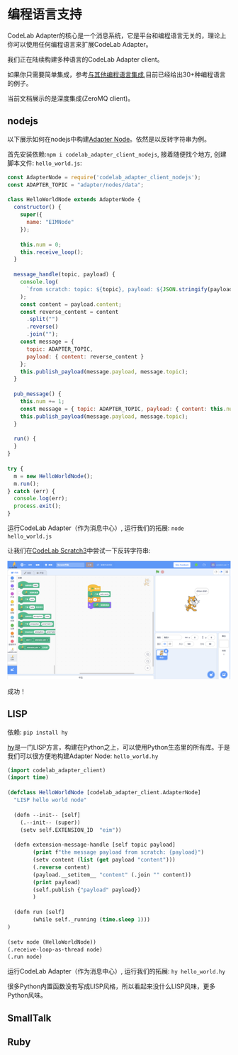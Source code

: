 # 编程语言支持
CodeLab Adapter的核心是一个消息系统，它是平台和编程语言无关的，理论上你可以使用任何编程语言来扩展CodeLab Adapter。

我们正在陆续构建多种语言的CodeLab Adapter client。

如果你只需要简单集成，参考[与其他编程语言集成](/dev_guide/system_command/),目前已经给出30+种编程语言的例子。

当前文档展示的是深度集成(ZeroMQ client)。

## nodejs
以下展示如何在nodejs中构建[Adapter Node](/dev_guide/Adapter-Node/)。依然是以反转字符串为例。

首先安装依赖:`npm i codelab_adapter_client_nodejs`, 接着随便找个地方, 创建脚本文件: `hello_world.js`:

```js
const AdapterNode = require('codelab_adapter_client_nodejs');
const ADAPTER_TOPIC = "adapter/nodes/data";

class HelloWorldNode extends AdapterNode {
  constructor() {
    super({
      name: "EIMNode"
    });

    this.num = 0;
    this.receive_loop();
  }

  message_handle(topic, payload) {
    console.log(
      `from scratch: topic: ${topic}, payload: ${JSON.stringify(payload)}`
    );
    const content = payload.content;
    const reverse_content = content
      .split("")
      .reverse()
      .join("");
    const message = {
      topic: ADAPTER_TOPIC,
      payload: { content: reverse_content }
    };
    this.publish_payload(message.payload, message.topic);
  }

  pub_message() {
    this.num += 1;
    const message = { topic: ADAPTER_TOPIC, payload: { content: this.num } };
    this.publish_payload(message.payload, message.topic);
  }

  run() {
  }
}

try {
  m = new HelloWorldNode();
  m.run();
} catch (err) {
  console.log(err);
  process.exit();
}

```

运行CodeLab Adapter（作为消息中心）, 运行我们的拓展: `node hello_world.js`

让我们在[CodeLab Scratch3](https://scratch3v3.codelab.club/)中尝试一下反转字符串:

<img width="800px" src="../../img/v2/helloworld_extension.png"/>

成功！


## LISP
依赖: `pip install hy`

[hy](http://docs.hylang.org/en/stable/)是一门LISP方言，构建在Python之上，可以使用Python生态里的所有库。于是我们可以很方便地构建Adapter Node: `hello_world.hy`



```lisp
(import codelab_adapter_client)
(import time)

(defclass HelloWorldNode [codelab_adapter_client.AdapterNode]
  "LISP hello world node"

  (defn --init-- [self]
    (.--init-- (super))
    (setv self.EXTENSION_ID  "eim"))

  (defn extension-message-handle [self topic payload]
        (print f"the message payload from scratch: {payload}")
        (setv content (list (get payload "content")))
        (.reverse content)  
        (payload.__setitem__ "content" (.join "" content))
        (print payload)
        (self.publish {"payload" payload})
        )

  (defn run [self]
        (while self._running (time.sleep 1)))
)

(setv node (HelloWorldNode))
(.receive-loop-as-thread node)
(.run node)
```

运行CodeLab Adapter（作为消息中心）, 运行我们的拓展: `hy hello_world.hy`

很多Python内置函数没有写成LISP风格，所以看起来没什么LISP风味，更多Python风味。

## SmallTalk

## Ruby

